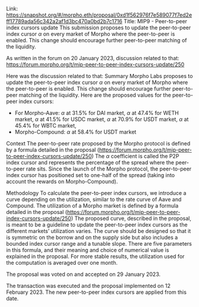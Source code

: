 Link: https://snapshot.org/#/morpho.eth/proposal/0xd1f562976f7e589077f7ed2eff17789ada56c342a2af1d3bc470a0bd2b7c1716
Title: MIP9 - Peer-to-peer index cursors update
This submission proposes to update the peer-to-peer index cursor $\alpha$ on every market of Morpho where the peer-to-peer is enabled. This change should encourage further peer-to-peer matching of the liquidity.

As written in the forum on 20 January 2023, discussion related to that: https://forum.morpho.org/t/mip-peer-to-peer-index-cursors-update/250

Here was the discussion related to that:
Summary
Morpho Labs proposes to update the peer-to-peer index cursor $\alpha$ on every market of Morpho where the peer-to-peer is enabled. This change should encourage further peer-to-peer matching of the liquidity. Here are the proposed values for the peer-to-peer index cursors:
- For Morpho-Aave:
$\alpha$ at 31.5% for DAI market,
$\alpha$ at 47.4% for WETH market,
$\alpha$ at 41.5% for USDC market,
$\alpha$ at 70.9% for USDT market,
$\alpha$ at 45.4% for WBTC market,
- Morpho-Compound:
$\alpha$ at 58.4% for USDT market

Context
The peer-to-peer rate proposed by the Morpho protocol is defined by a formula detailed in the proposal (https://forum.morpho.org/t/mip-peer-to-peer-index-cursors-update/250)
The $\alpha$  coefficient is called the P2P index cursor and represents the percentage of the spread where the peer-to-peer rate sits. Since the launch of the Morpho protocol, the peer-to-peer index cursor has positioned set to one-half of the spread (taking into account the rewards on Morpho-Compound).

Methodology
To calculate the peer-to-peer index cursors, we introduce a curve depending on the utilization, similar to the rate curve of Aave and Compound. The utilization of a Morpho market is defined by a formula detailed in the proposal (https://forum.morpho.org/t/mip-peer-to-peer-index-cursors-update/250)
The proposed curve, described in the proposal, is meant to be a guideline to update the peer-to-peer index cursors as the different markets’ utilization varies. The curve should be designed so that it is symmetric on the borrow and on the supply side but also includes a bounded index cursor range and a tunable slope.
There are five parameters in this formula, and their meaning and choice of numerical value is explained in the proposal.
For more stable results, the utilization used for the computation is averaged over one month.

The proposal was voted on and accepted on 29 January 2023.

The transaction was executed and the proposal implemented on 12 February 2023. The new peer-to-peer index cursors are applied from this date.
